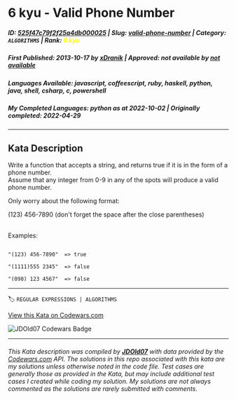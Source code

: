 # 6 kyu - Valid Phone Number

##### **ID**: [525f47c79f2f25a4db000025](https://www.codewars.com/kata/525f47c79f2f25a4db000025) | **Slug**: [valid-phone-number](https://www.codewars.com/kata/525f47c79f2f25a4db000025) | **Category**: `ALGORITHMS` | **Rank**: <span style="color:yellow">6 kyu</span>

##### **First Published**: 2013-10-17 ***by*** [xDranik](https://www.codewars.com/users/xDranik) | **Approved**: *not available* ***by*** [*not available*](*https://www.codewars.com*)

##### **Languages Available**: javascript, coffeescript, ruby, haskell, python, java, shell, csharp, c, powershell

##### **My Completed Languages**: python ***as at*** 2022-10-02 | **Originally completed**: 2022-04-29

---

## Kata Description


Write a function that accepts a string, and returns true if it is in the form of a phone number. <br/>Assume that any integer from 0-9 in any of the spots will produce a valid phone number.<br/>



Only worry about the following format:<br/>

(123) 456-7890   (don't forget the space after the close parentheses) <br/> <br/>

Examples:



```

"(123) 456-7890"  => true

"(1111)555 2345"  => false

"(098) 123 4567"  => false

```



---


🏷 `REGULAR EXPRESSIONS | ALGORITHMS`


[View this Kata on Codewars.com](https://www.codewars.com/kata/525f47c79f2f25a4db000025)

![](https://www.codewars.com/users/jdold07/badges/large "JDOld07 Codewars Badge")

---

###### *This Kata description was compiled by [**JDOld07**](https://tpstech.dev) with data provided by the [Codewars.com](https://www.codewars.com) API.  The solutions in this repo associated with this kata are my solutions unless otherwise noted in the code file.  Test cases are generally those as provided in the Kata, but may include additional test cases I created while coding my solution.  My solutions are not always commented as the solutions are rarely submitted with comments.*
